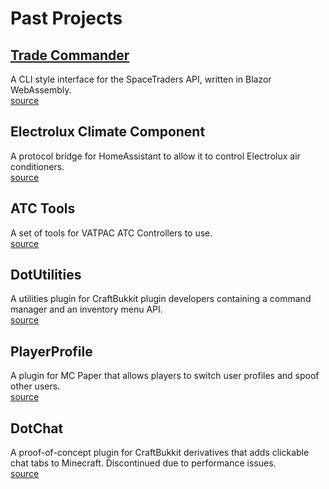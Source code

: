 # Past Projects

## [Trade Commander](https://tradecommander.dotefekts.net)

A CLI style interface for the SpaceTraders API, written in Blazor WebAssembly.  
[source](https://github.com/DotEfekts/TradeCommander)

## Electrolux Climate Component

A protocol bridge for HomeAssistant to allow it to control Electrolux air conditioners.  
[source](https://github.com/DotEfekts/ElectroluxClimateComponent)

## ATC Tools

A set of tools for VATPAC ATC Controllers to use.  
[source](https://github.com/DotEfekts/ATCTools)

## DotUtilities

A utilities plugin for CraftBukkit plugin developers containing a command manager and an inventory menu API.  
[source](https://github.com/DotEfekts/DotUtilities)

## PlayerProfile

A plugin for MC Paper that allows players to switch user profiles and spoof other users.  
[source](https://github.com/DotEfekts/PlayerProfile)

## DotChat

A proof-of-concept plugin for CraftBukkit derivatives that adds clickable chat tabs to Minecraft. Discontinued due to performance issues.  
[source](https://github.com/DotEfekts/DotChat)